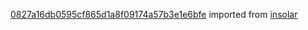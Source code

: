[0827a16db0595cf865d1a8f09174a57b3e1e6bfe](https://github.com/insolar/insolar/commit/0827a16db0595cf865d1a8f09174a57b3e1e6bfe) imported from [insolar](https://github.com/insolar/insolar)
